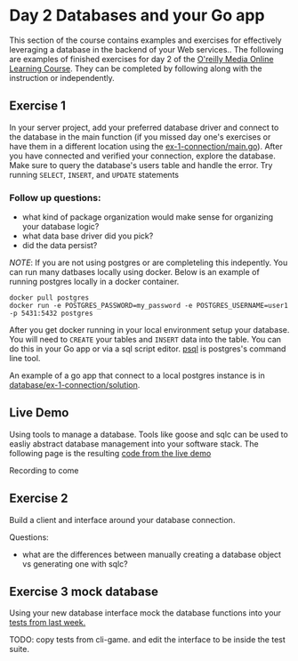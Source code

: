 # Day 2 Databases and your Go app

This section of the course contains examples and exercises for effectively leveraging a database in the backend of your Web services.. The following are examples of finished exercises for day 2 of the [O'reilly Media Online Learning Course](https://www.oreilly.com/live-events/go-for-web-development-in-3-weeks/0636920091015/). They can be completed by following along with the instruction or independently.

## Exercise 1

In your server project, add your preferred database driver and connect to the database in the main function (if you missed day one's exercises or have them in a different location using the [ex-1-connection/main.go](ex-1-connection/main.go)). After you have connected and verified your connection, explore the database. Make sure to query the database's users table and handle the error. Try running `SELECT`, `INSERT`, and `UPDATE` statements

### Follow up questions:

* what kind of package organization would make sense for organizing your database logic?
* what data base driver did you pick?
* did the data persist?

_NOTE_: If you are not using postgres or are completeling this indepently. You can run many datbases locally using docker. Below is an example of running postgres locally in a docker container.

```
docker pull postgres
docker run -e POSTGRES_PASSWORD=my_password -e POSTGRES_USERNAME=user1 -p 5431:5432 postgres
```

After you get docker running in your local environment setup your database. You will need to `CREATE` your tables and `INSERT` data into the table. You can do this in your Go app or via a sql script editor. [psql](https://www.postgresql.org/docs/current/app-psql.html) is postgres's command line tool.

An example of a go app that connect to a local postgres instance is in [database/ex-1-connection/solution](database/ex-1-connection/solution/postgres.go).

## Live Demo

Using tools to manage a database. Tools like goose and sqlc can be used to easliy abstract database management into your software stack. The following page is the resulting [code from the live demo](database/demo/main.go)

Recording to come

## Exercise 2

Build a client and interface around your database connection.

Questions:

* what are the differences between manually creating a database object vs generating one with sqlc?

## Exercise 3 mock database

Using your new database interface mock the database functions into your [tests from last week.](../restful-go/ex-4-tests/framework_test.go)

TODO: copy tests from cli-game. and edit the interface to be inside the test suite.

